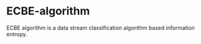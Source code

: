 # ECBE-algorithm
ECBE algorithm is a data stream classification algorithm based information entropy.
